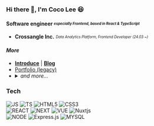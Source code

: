 ### Hi there 👋, I'm Coco Lee 😆 

#### Software engineer _<sub><sup>especially Frontend, based in React & TypeScript</sup></sub>_
- **Crossangle Inc.** _<sub><sup>Data Analytics Platform, Frontend Developer (24.03 ~)</sup></sub>_

#### _More_
- [**Introduce**](https://cocoloco.notion.site/2488d2b210fb48b3b869b7839e011b29?pvs=4) | [**Blog**](https://medium.com/@songforthemute)
- [Portfolio (legacy)](https://drive.google.com/file/d/1wgBh62DKBGpE9SWD7YlCwRqxiGhk5zum/view)
- <details>
      <summary><i>and more...</i></summary>
      <p align="center">
        <img src="https://wakatime.com/badge/user/64c99652-6651-41fb-ad14-c0afbceeb0a2.svg" alt="Total time coded since Apr 18 2021" />
      </p>
      <p align="center">
        <img src="https://github-readme-stats.vercel.app/api?username=songforthemute&show_icons=true"/>
      </p>
  </details>



### Tech

![JS](https://img.shields.io/badge/JavaScript-F7DF1E?style=flat-square&logo=JavaScript&logoColor=black)
![TS](https://img.shields.io/badge/TypeScript-3178C6?style=flat-square&logo=TypeScript&logoColor=white)
![HTML5](https://img.shields.io/badge/HTML5-E34F26?style=flat-square&logo=HTML5&logoColor=white)
![CSS3](https://img.shields.io/badge/CSS3-1572B6?style=flat-square&logo=CSS3&logoColor=white)
<br/>
![REACT](https://img.shields.io/badge/React.js-61DAFB?style=flat-square&logo=React&logoColor=black)
![NEXT](https://img.shields.io/badge/Next.js-000000?style=flat-square&logo=Next.js&logoColor=white)
![VUE](https://img.shields.io/badge/Vue.js-35495E?style=flat-square&logo=vuedotjs&logoColor=4FC08D)
![Nuxtjs](https://img.shields.io/badge/Nuxt-002E3B?style=flat-square&logo=nuxtdotjs&logoColor=#00DC82)
<br/>
![NODE](https://img.shields.io/badge/node.js-339933?style=flat-square&logo=node.js&logoColor=white)
![Express.js](https://img.shields.io/badge/express.js-%23404d59.svg?style=flat-sqaure&logo=express&logoColor=%2361DAFB)
![MYSQL](https://img.shields.io/badge/MySQL-4479A1?style=flat-square&logo=MySQL&logoColor=white)
<!--
![Redux](https://img.shields.io/badge/redux-764ABC?style=flat-square&logo=redux&logoColor=white)
![Styled-Components](https://img.shields.io/badge/styled%20components-DB7093?style=flat-square&logo=styledcomponents&logoColor=white)
![Tailwind](https://img.shields.io/badge/Tailwind%20css-06B6D4?style=flat-square&logo=TailwindCSS&logoColor=white)
<br/>
-->
<!--
![MONGO](https://img.shields.io/badge/MongoDB-47A248?style=flat-square&logo=MongoDB&logoColor=white)



![PS](https://img.shields.io/badge/adobe%20photoshop-31A8FF?style=for-the-badge&logo=adobephotoshop&logoColor=white)
![AI](https://img.shields.io/badge/adobe%20illustrator-FF9A00?style=for-the-badge&logo=adobeillustrator&logoColor=white)
 -->
<!--
### Log

<a href="https://medium.com/@songforthemute"><img src="https://img.shields.io/badge/medium-000000?style=for-the-badge&logo=medium&logoColor=white"/></a>
-->
